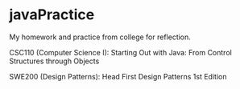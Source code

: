 # javaPractice
My homework and practice from college for reflection.

CSC110 (Computer Science I): Starting Out with Java: From Control Structures through Objects

SWE200 (Design Patterns): Head First Design Patterns 1st Edition
